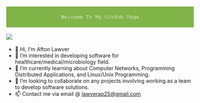 
![Image not found](Welcome_To_My_GitHub_Page%20(1).png)

![](https://komarev.com/ghpvc/?username=AftonLawver&style=flat)

- 👋 Hi, I’m Afton Lawver
- 👀 I’m interested in developing software for healthcare/medical/microbiology field.
- 🌱 I’m currently learning about Computer Networks, Programming Distributed Applications, and Linux/Unix Programming.
- 💞️ I’m looking to collaborate on any projects involving working as a team to develop software solutions.
- 📫 Contact me via email @ lawverap25@gmail.com

